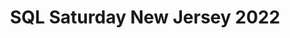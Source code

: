 ---
layout: event
title: "SQL Saturday New Jersey 2022"
permalink: 
subtitle: ""
tags: ["Iselin", "New Jersey", "USA", "physical", "2022", "North America"]
thumb: /assets/img/logos/Just_icon_Color_small.png
comments: false
data: SQLSat1027
---